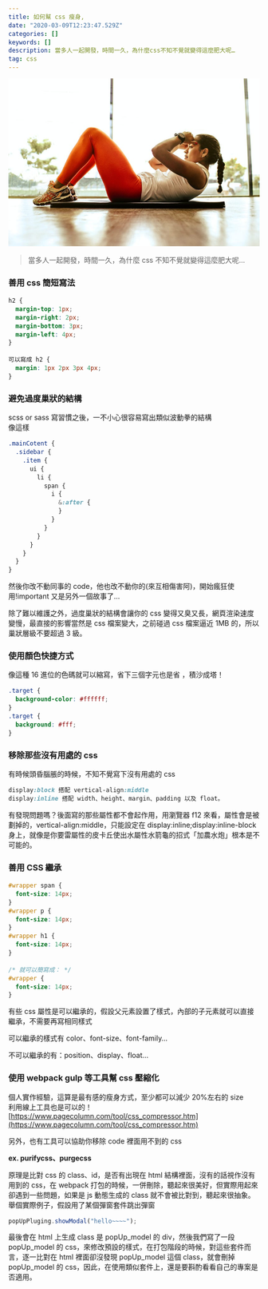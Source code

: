 ```yaml
---
title: 如何幫 css 瘦身,
date: "2020-03-09T12:23:47.529Z"
categories: []
keywords: []
description: 當多人一起開發，時間一久，為什麼css不知不覺就變得這麼肥大呢…
tag: css
---
```


![](/img/1__LIP9SVBWffX__alJbCuESXA.jpeg)

> 當多人一起開發，時間一久，為什麼 css 不知不覺就變得這麼肥大呢…

### 善用 css 簡短寫法

```css
h2 {
  margin-top: 1px;
  margin-right: 2px;
  margin-bottom: 3px;
  margin-left: 4px;
}

可以寫成 h2 {
  margin: 1px 2px 3px 4px;
}
```

### 避免過度巢狀的結構

scss or sass 寫習慣之後，一不小心很容易寫出類似波動拳的結構  
像這樣

```css
.mainCotent {
  .sidebar {
    .item {
      ui {
        li {
          span {
            i {
              &:after {
              }
            }
          }
        }
      }
    }
  }
}
```

然後你改不動同事的 code，他也改不動你的(來互相傷害阿)，開始瘋狂使用!important 又是另外一個故事了…

除了難以維護之外，過度巢狀的結構會讓你的 css 變得又臭又長，網頁渲染速度變慢，最直接的影響當然是 css 檔案變大，之前碰過 css 檔案逼近 1MB 的，所以巢狀層級不要超過 3 級。

### 使用顏色快捷方式

像這種 16 進位的色碼就可以縮寫，省下三個字元也是省 ，積沙成塔！

```css
.target {
  background-color: #ffffff;
}
.target {
  background: #fff;
}
```

### 移除那些沒有用處的 css

有時候頭昏腦脹的時候，不知不覺寫下沒有用處的 css

```css
display:block 搭配 vertical-align:middle
display:inline 搭配 width、height、margin、padding 以及 float。
```

有發現問題嗎？後面寫的那些屬性都不會起作用，用瀏覽器 f12 來看，屬性會是被劃掉的，vertical-align:middle，只能設定在 display:inline;display:inline-block 身上，就像是你要雷屬性的皮卡丘使出水屬性水箭龜的招式「加農水炮」根本是不可能的。

### 善用 CSS 繼承

```css
#wrapper span {
  font-size: 14px;
}
#wrapper p {
  font-size: 14px;
}
#wrapper h1 {
  font-size: 14px;
}

/* 就可以簡寫成： */
#wrapper {
  font-size: 14px;
}
```

有些 css 屬性是可以繼承的，假設父元素設置了樣式，內部的子元素就可以直接繼承，不需要再寫相同樣式

可以繼承的樣式有 color、font-size、font-family…

不可以繼承的有：position、display、float…

### 使用 webpack gulp 等工具幫 css 壓縮化

個人實作經驗，這算是最有感的瘦身方式，至少都可以減少 20%左右的 size  
利用線上工具也是可以的！[https://www.pagecolumn.com/tool/css_compressor.htm](https://www.pagecolumn.com/tool/css_compressor.htm)

另外，也有工具可以協助你移除 code 裡面用不到的 css

**ex. purifycss、purgecss**

原理是比對 css 的 class、id，是否有出現在 html 結構裡面，沒有的話視作沒有用到的 css，在 webpack 打包的時候，一併刪除，聽起來很美好，但實際用起來卻遇到一些問題，如果是 js 動態生成的 class 就不會被比對到，聽起來很抽象。舉個實際例子，假設用了某個彈窗套件跳出彈窗

```javascript
popUpPluging.showModal("hello~~~~");
```

最後會在 html 上生成 class 是 popUp_model 的 div，然後我們寫了一段 popUp_model 的 css，來修改預設的樣式，在打包階段的時候，對這些套件而言，逐一比對在 html 裡面卻沒發現 popUp_model 這個 class，就會刪掉 popUp_model 的 css，因此，在使用類似套件上，還是要斟酌看看自己的專案是否適用。
